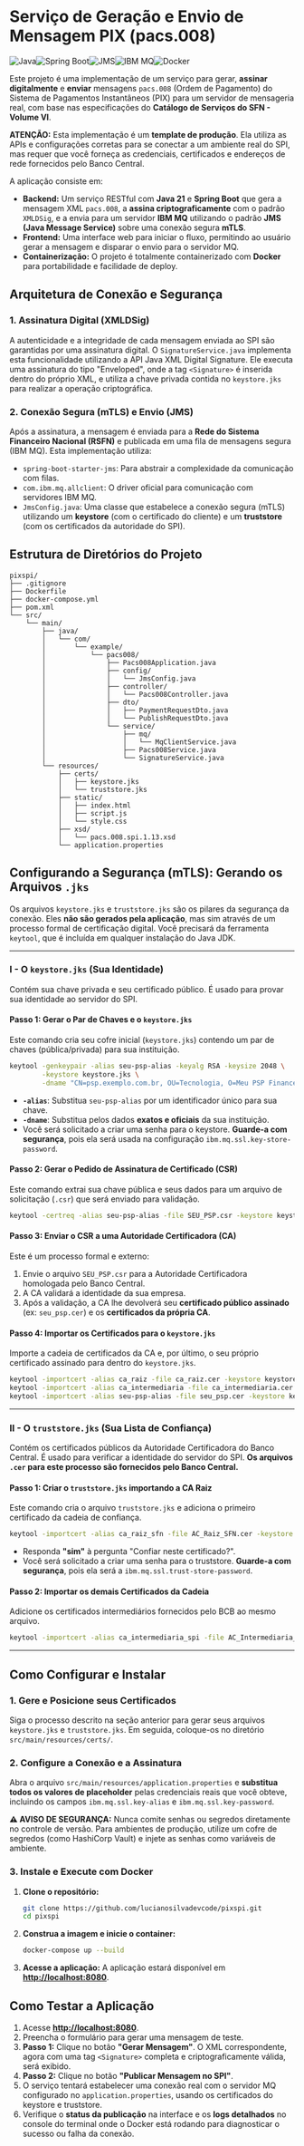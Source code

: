 # Serviço de Geração e Envio de Mensagem PIX (pacs.008)

![Java](https://img.shields.io/badge/Java-21-blue.svg)![Spring Boot](https://img.shields.io/badge/Spring%20Boot-3.3.2-brightgreen.svg)![JMS](https://img.shields.io/badge/JMS-3.1-orange.svg)![IBM MQ](https://img.shields.io/badge/IBM%20MQ-Client-blue.svg)![Docker](https://img.shields.io/badge/Docker-Enabled-blue.svg)

Este projeto é uma implementação de um serviço para gerar, **assinar digitalmente** e **enviar** mensagens `pacs.008` (Ordem de Pagamento) do Sistema de Pagamentos Instantâneos (PIX) para um servidor de mensageria real, com base nas especificações do **Catálogo de Serviços do SFN - Volume VI**.

**ATENÇÃO:** Esta implementação é um **template de produção**. Ela utiliza as APIs e configurações corretas para se conectar a um ambiente real do SPI, mas requer que você forneça as credenciais, certificados e endereços de rede fornecidos pelo Banco Central.

A aplicação consiste em:
-   **Backend:** Um serviço RESTful com **Java 21** e **Spring Boot** que gera a mensagem XML `pacs.008`, a **assina criptograficamente** com o padrão `XMLDSig`, e a envia para um servidor **IBM MQ** utilizando o padrão **JMS (Java Message Service)** sobre uma conexão segura **mTLS**.
-   **Frontend:** Uma interface web para iniciar o fluxo, permitindo ao usuário gerar a mensagem e disparar o envio para o servidor MQ.
-   **Containerização:** O projeto é totalmente containerizado com **Docker** para portabilidade e facilidade de deploy.

## Arquitetura de Conexão e Segurança

### 1. Assinatura Digital (XMLDSig)
A autenticidade e a integridade de cada mensagem enviada ao SPI são garantidas por uma assinatura digital. O `SignatureService.java` implementa esta funcionalidade utilizando a API Java XML Digital Signature. Ele executa uma assinatura do tipo "Enveloped", onde a tag `<Signature>` é inserida dentro do próprio XML, e utiliza a chave privada contida no `keystore.jks` para realizar a operação criptográfica.

### 2. Conexão Segura (mTLS) e Envio (JMS)
Após a assinatura, a mensagem é enviada para a **Rede do Sistema Financeiro Nacional (RSFN)** e publicada em uma fila de mensagens segura (IBM MQ). Esta implementação utiliza:
-   `spring-boot-starter-jms`: Para abstrair a complexidade da comunicação com filas.
-   `com.ibm.mq.allclient`: O driver oficial para comunicação com servidores IBM MQ.
-   `JmsConfig.java`: Uma classe que estabelece a conexão segura (mTLS) utilizando um **keystore** (com o certificado do cliente) e um **truststore** (com os certificados da autoridade do SPI).

## Estrutura de Diretórios do Projeto

```
pixspi/
├── .gitignore
├── Dockerfile
├── docker-compose.yml
├── pom.xml
└── src/
    └── main/
        ├── java/
        │   └── com/
        │       └── example/
        │           └── pacs008/
        │               ├── Pacs008Application.java
        │               ├── config/
        │               │   └── JmsConfig.java
        │               ├── controller/
        │               │   └── Pacs008Controller.java
        │               ├── dto/
        │               │   ├── PaymentRequestDto.java
        │               │   └── PublishRequestDto.java
        │               └── service/
        │                   ├── mq/
        │                   │   └── MqClientService.java
        │                   ├── Pacs008Service.java
        │                   └── SignatureService.java
        └── resources/
            ├── certs/
            │   ├── keystore.jks
            │   └── truststore.jks
            ├── static/
            │   ├── index.html
            │   ├── script.js
            │   └── style.css
            ├── xsd/
            │   └── pacs.008.spi.1.13.xsd
            └── application.properties
```

## Configurando a Segurança (mTLS): Gerando os Arquivos `.jks`

Os arquivos `keystore.jks` e `truststore.jks` são os pilares da segurança da conexão. Eles **não são gerados pela aplicação**, mas sim através de um processo formal de certificação digital. Você precisará da ferramenta `keytool`, que é incluída em qualquer instalação do Java JDK.

---
### **I - O `keystore.jks` (Sua Identidade)**
Contém sua chave privada e seu certificado público. É usado para provar sua identidade ao servidor do SPI.

#### Passo 1: Gerar o Par de Chaves e o `keystore.jks`
Este comando cria seu cofre inicial (`keystore.jks`) contendo um par de chaves (pública/privada) para sua instituição.

```bash
keytool -genkeypair -alias seu-psp-alias -keyalg RSA -keysize 2048 \
        -keystore keystore.jks \
        -dname "CN=psp.exemplo.com.br, OU=Tecnologia, O=Meu PSP Financeira S.A., L=Sao Paulo, ST=SP, C=BR"
```
-   **`-alias`**: Substitua `seu-psp-alias` por um identificador único para sua chave.
-   **`-dname`**: Substitua pelos dados **exatos e oficiais** da sua instituição.
-   Você será solicitado a criar uma senha para o keystore. **Guarde-a com segurança**, pois ela será usada na configuração `ibm.mq.ssl.key-store-password`.

#### Passo 2: Gerar o Pedido de Assinatura de Certificado (CSR)
Este comando extrai sua chave pública e seus dados para um arquivo de solicitação (`.csr`) que será enviado para validação.

```bash
keytool -certreq -alias seu-psp-alias -file SEU_PSP.csr -keystore keystore.jks
```

#### Passo 3: Enviar o CSR a uma Autoridade Certificadora (CA)
Este é um processo formal e externo:
1.  Envie o arquivo `SEU_PSP.csr` para a Autoridade Certificadora homologada pelo Banco Central.
2.  A CA validará a identidade da sua empresa.
3.  Após a validação, a CA lhe devolverá seu **certificado público assinado** (ex: `seu_psp.cer`) e os **certificados da própria CA**.

#### Passo 4: Importar os Certificados para o `keystore.jks`
Importe a cadeia de certificados da CA e, por último, o seu próprio certificado assinado para dentro do `keystore.jks`.
```bash
keytool -importcert -alias ca_raiz -file ca_raiz.cer -keystore keystore.jks
keytool -importcert -alias ca_intermediaria -file ca_intermediaria.cer -keystore keystore.jks
keytool -importcert -alias seu-psp-alias -file seu_psp.cer -keystore keystore.jks
```

---
### **II - O `truststore.jks` (Sua Lista de Confiança)**
Contém os certificados públicos da Autoridade Certificadora do Banco Central. É usado para verificar a identidade do servidor do SPI. **Os arquivos `.cer` para este processo são fornecidos pelo Banco Central.**

#### Passo 1: Criar o `truststore.jks` importando a CA Raiz
Este comando cria o arquivo `truststore.jks` e adiciona o primeiro certificado da cadeia de confiança.

```bash
keytool -importcert -alias ca_raiz_sfn -file AC_Raiz_SFN.cer -keystore truststore.jks
```
-   Responda **"sim"** à pergunta "Confiar neste certificado?".
-   Você será solicitado a criar uma senha para o truststore. **Guarde-a com segurança**, pois ela será a `ibm.mq.ssl.trust-store-password`.

#### Passo 2: Importar os demais Certificados da Cadeia
Adicione os certificados intermediários fornecidos pelo BCB ao mesmo arquivo.

```bash
keytool -importcert -alias ca_intermediaria_spi -file AC_Intermediaria_SPI_v1.cer -keystore truststore.jks
```

---

## Como Configurar e Instalar

### 1. Gere e Posicione seus Certificados
Siga o processo descrito na seção anterior para gerar seus arquivos `keystore.jks` e `truststore.jks`. Em seguida, coloque-os no diretório `src/main/resources/certs/`.

### 2. Configure a Conexão e a Assinatura
Abra o arquivo `src/main/resources/application.properties` e **substitua todos os valores de placeholder** pelas credenciais reais que você obteve, incluindo os campos `ibm.mq.ssl.key-alias` e `ibm.mq.ssl.key-password`.

**⚠️ AVISO DE SEGURANÇA:** Nunca comite senhas ou segredos diretamente no controle de versão. Para ambientes de produção, utilize um cofre de segredos (como HashiCorp Vault) e injete as senhas como variáveis de ambiente.

### 3. Instale e Execute com Docker

1.  **Clone o repositório:**
    ```bash
    git clone https://github.com/lucianosilvadevcode/pixspi.git
    cd pixspi
    ```

2.  **Construa a imagem e inicie o container:**
    ```bash
    docker-compose up --build
    ```

3.  **Acesse a aplicação:**
    A aplicação estará disponível em **[http://localhost:8080](http://localhost:8080)**.

## Como Testar a Aplicação

1.  Acesse **[http://localhost:8080](http://localhost:8080)**.
2.  Preencha o formulário para gerar uma mensagem de teste.
3.  **Passo 1:** Clique no botão **"Gerar Mensagem"**. O XML correspondente, agora com uma tag `<Signature>` completa e criptograficamente válida, será exibido.
4.  **Passo 2:** Clique no botão **"Publicar Mensagem no SPI"**.
5.  O serviço tentará estabelecer uma conexão real com o servidor MQ configurado no `application.properties`, usando os certificados do keystore e truststore.
6.  Verifique o **status da publicação** na interface e os **logs detalhados** no console do terminal onde o Docker está rodando para diagnosticar o sucesso ou falha da conexão.
